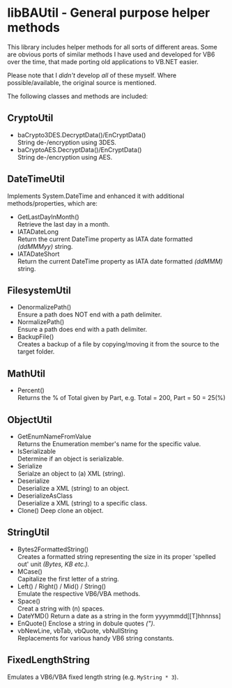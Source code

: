 # libBAUtil - General purpose helper methods

This library includes helper methods for all sorts of different areas. Some are obvious ports of similar methods I have used and developed for VB6 over the time, that made porting old applications to VB.NET easier.

Please note that I _didn't_ develop _all_ of these myself. Where possible/available, the original source is mentioned.

The following classes and methods are included:

## CryptoUtil

- baCrypto3DES.DecryptData()/EnCryptData()  
String de-/encryption using 3DES.
- baCryptoAES.DecryptData()/EnCryptData()  
String de-/encryption using AES.

## DateTimeUtil

Implements System.DateTime and enhanced it with additional methods/properties, which are:

- GetLastDayInMonth()  
Retrieve the last day in a month.
- IATADateLong  
Return the current DateTime property as IATA date formatted _(ddMMMyy)_ string.
- IATADateShort  
Return the current DateTime property as IATA date formatted _(ddMMM)_ string.

## FilesystemUtil

- DenormalizePath()  
Ensure a path does NOT end with a path delimiter.
- NormalizePath()  
Ensure a path does end with a path delimiter.
- BackupFile()  
Creates a backup of a file by copying/moving it from the source to the target folder.

## MathUtil

- Percent()  
Returns the % of Total given by Part, e.g. Total = 200, Part = 50 = 25(%)

## ObjectUtil

- GetEnumNameFromValue  
Returns the Enumeration member's name for the specific value.
- IsSerializable  
Determine if an object is serializable.
- Serialize  
Serialze an object to (a) XML (string).
- Deserialize  
Deserialize a XML (string) to an object.
- DeserializeAsClass  
Deserialize a XML (string) to a specific class.
- Clone()
Deep clone an object.

## StringUtil

- Bytes2FormattedString()  
Creates a formatted string representing the size in its proper 'spelled out' unit _(Bytes, KB etc.)._
- MCase()  
Capitalize the first letter of a string.
- Left() / Right() / Mid() / String()  
Emulate the respective VB6/VBA methods.
- Space()  
Creat a string with (n) spaces.
- DateYMD()
Return a date as a string in the form yyyymmdd[[T]hhnnss]
- EnQuote()
Enclose a string in dobule quotes _(")_.
- vbNewLine, vbTab, vbQuote, vbNullString  
Replacements for various handy VB6 string constants.

## FixedLengthString

Emulates a VB6/VBA fixed length string (e.g. ```MyString * 3```).
